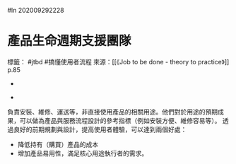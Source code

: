 #ln 202009292228
# 產品生命週期支援團隊
標籤： #jtbd #搞懂使用者流程 
來源：[[《Job to be done - theory to practice》]] p.85

-

>

-

負責安裝、維修、運送等，非直接使用產品的相關用途。他們對於用途的預期成果，可以做為產品與服務流程設計的參考指標（例如安裝方便、維修容易等）。
透過良好的前期規劃與設計，提高使用者體驗，可以達到兩個好處：
- 降低持有（購買）產品的成本
- 增加產品易用性，滿足核心用途執行者的需求。
